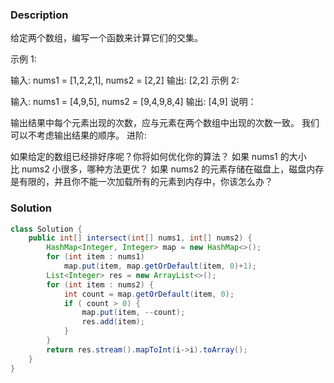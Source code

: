 ### Description
给定两个数组，编写一个函数来计算它们的交集。

示例 1:

输入: nums1 = [1,2,2,1], nums2 = [2,2]
输出: [2,2]
示例 2:

输入: nums1 = [4,9,5], nums2 = [9,4,9,8,4]
输出: [4,9]
说明：

输出结果中每个元素出现的次数，应与元素在两个数组中出现的次数一致。
我们可以不考虑输出结果的顺序。
进阶:

如果给定的数组已经排好序呢？你将如何优化你的算法？
如果 nums1 的大小比 nums2 小很多，哪种方法更优？
如果 nums2 的元素存储在磁盘上，磁盘内存是有限的，并且你不能一次加载所有的元素到内存中，你该怎么办？


### Solution
```java
class Solution {
    public int[] intersect(int[] nums1, int[] nums2) {
        HashMap<Integer, Integer> map = new HashMap<>();
        for (int item : nums1)
            map.put(item, map.getOrDefault(item, 0)+1);
        List<Integer> res = new ArrayList<>();
        for (int item : nums2) {
            int count = map.getOrDefault(item, 0);
            if ( count > 0) {
                map.put(item, --count);
                res.add(item);
            }
        }
        return res.stream().mapToInt(i->i).toArray();
    }
}
```